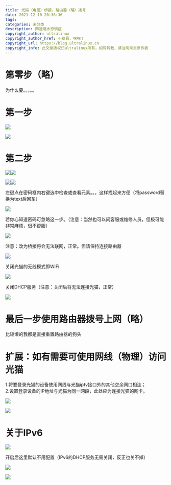 ```yaml
---
title: 光猫（电信）桥接，路由器（略）拨号
date: 2021-12-10 20:36:36
tags:
categories: 未分类
description: 网速缩水恐惧症
copyright_author: ultralinux
copyright_author_href: 不给看，嘿嘿！
copyright_url: https://blog.ultralinux.cn
copyright_info: 此文章版权归ultralinux所有，如有转载，请注明來自原作者
---
```

# 第零步（略）

为什么要。。。。。

# 第一步

![](https://oscimg.oschina.net/oscnet/up-cb7ce4dffdfbe19c1e43e96c60c64d1dfe6.jpg)

![](https://oscimg.oschina.net/oscnet/up-cc77994f36837095de43327a50f42355b5f.png)

# 第二步

![](https://oscimg.oschina.net/oscnet/up-b6a4c16d68d98a86affd59a5f274f068760.png)![](https://oscimg.oschina.net/oscnet/up-49ec715420dcbaaf3bd811136b5ffe36d10.png)

![](https://oscimg.oschina.net/oscnet/up-c917d604909b6768ad68dafe0488bb6e738.png)![](https://oscimg.oschina.net/oscnet/up-db984f8b2ddaa667695974bec5bb80edcb0.png)

左键点在密码框内右键选中检查或查看元素。。。这样找起来方便（将password替换为text后回车）

![](https://oscimg.oschina.net/oscnet/up-751ffb646bc98060cd5cfb6ba2dcbb7ab45.png)

若你心知道密码可忽略这一步。（注意：当然也可以问客服或维修人员，但极可能非常麻烦，很不舒服）

![](https://oscimg.oschina.net/oscnet/up-5224e41e98441e74ac8716245b115f38789.png)

注意：改为桥接将会无法联网，正常。但请保持连接路由器

![](https://oscimg.oschina.net/oscnet/up-54c1b8d2bab525e9ea72a0078efa5268c2b.png)

关闭光猫的无线模式即WiFi

![](https://oscimg.oschina.net/oscnet/up-c281c78d7cc0f77b82af5d02ba67ad53625.png)

关闭DHCP服务（注意：关闭后将无法连接光猫，正常）

![](https://oscimg.oschina.net/oscnet/up-2e280c16d6b9f50e1085caa06ae40eb81e4.png)

# 最后一步使用路由器拨号上网（略）

比较懒的我都是直接重置路由器的狗头

# 扩展：如有需要可使用网线（物理）访问光猫

1.将要登录光猫的设备使用网线与光猫iptv接口外的其他空余网口相连；  
2.设置登录设备的IP地址与光猫为同一网段，此处应为连接光猫的网卡。

![](https://oscimg.oschina.net/oscnet/up-3074059a38080881013a096a4aa6cd7cf02.png)

![](https://oscimg.oschina.net/oscnet/up-f4cb83306e2a5ec90cf41861248cfd41f8e.png)

# 关于IPv6

![](https://oscimg.oschina.net/oscnet/up-df7fd56c3d3a61fac107a9678a10f67447e.png)

开启后这里默认不用配置（IPv6的DHCP服务无需关闭，反正也关不掉）

![](https://oscimg.oschina.net/oscnet/up-a5f92e1d9c8a734d515b7460b5379f0d21c.png)

![](https://oscimg.oschina.net/oscnet/up-8968a629fbc9e5c1a50bdfb612805fc7e22.png)